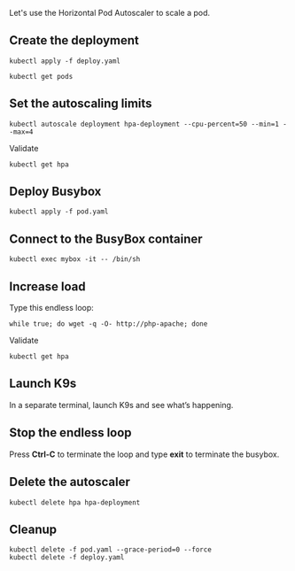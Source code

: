 Let's use the Horizontal Pod Autoscaler to scale a pod.

## Create the deployment

    kubectl apply -f deploy.yaml

    kubectl get pods

## Set the autoscaling limits

    kubectl autoscale deployment hpa-deployment --cpu-percent=50 --min=1 --max=4

Validate

    kubectl get hpa

## Deploy Busybox

    kubectl apply -f pod.yaml

## Connect to the BusyBox container

    kubectl exec mybox -it -- /bin/sh

## Increase load

Type this endless loop:

    while true; do wget -q -O- http://php-apache; done

Validate

    kubectl get hpa

## Launch K9s

In a separate terminal, launch K9s and see what’s happening.

## Stop the endless loop

Press **Ctrl-C** to terminate the loop and type **exit** to terminate the busybox.

## Delete the autoscaler

    kubectl delete hpa hpa-deployment

## Cleanup

    kubectl delete -f pod.yaml --grace-period=0 --force
    kubectl delete -f deploy.yaml
